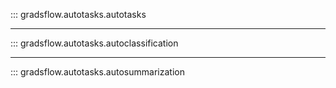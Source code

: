 ::: gradsflow.autotasks.autotasks

---

::: gradsflow.autotasks.autoclassification

---

::: gradsflow.autotasks.autosummarization
